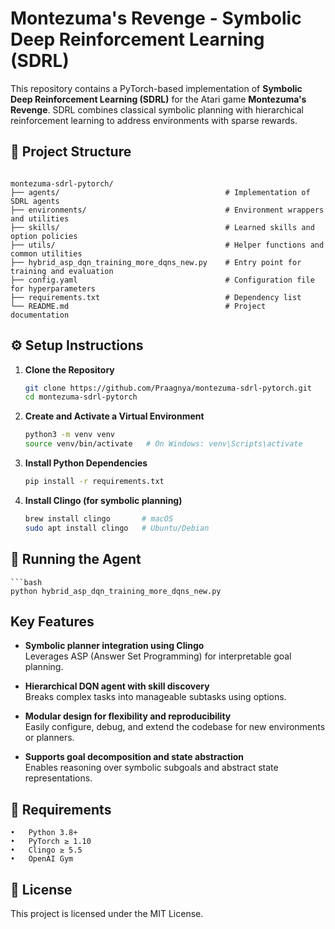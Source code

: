 # Montezuma's Revenge - Symbolic Deep Reinforcement Learning (SDRL)

This repository contains a PyTorch-based implementation of **Symbolic Deep Reinforcement Learning (SDRL)** for the Atari game **Montezuma's Revenge**. SDRL combines classical symbolic planning with hierarchical reinforcement learning to address environments with sparse rewards.

## 📁 Project Structure
<code>
montezuma-sdrl-pytorch/
├── agents/                                     # Implementation of SDRL agents
├── environments/                               # Environment wrappers and utilities
├── skills/                                     # Learned skills and option policies
├── utils/                                      # Helper functions and common utilities
├── hybrid_asp_dqn_training_more_dqns_new.py    # Entry point for training and evaluation
├── config.yaml                                 # Configuration file for hyperparameters
├── requirements.txt                            # Dependency list
└── README.md                                   # Project documentation
</code>
</pre>

## ⚙️ Setup Instructions

1. **Clone the Repository**
   ```bash
   git clone https://github.com/Praagnya/montezuma-sdrl-pytorch.git
   cd montezuma-sdrl-pytorch

2.	**Create and Activate a Virtual Environment**
    ```bash
    python3 -m venv venv
    source venv/bin/activate   # On Windows: venv\Scripts\activate

3.	**Install Python Dependencies**
    ```bash
    pip install -r requirements.txt

4.  **Install Clingo (for symbolic planning)**
    ```bash
    brew install clingo       # macOS
    sudo apt install clingo   # Ubuntu/Debian

## 🚀 Running the Agent

    ```bash
    python hybrid_asp_dqn_training_more_dqns_new.py

## Key Features

- **Symbolic planner integration using Clingo**  
  Leverages ASP (Answer Set Programming) for interpretable goal planning.

- **Hierarchical DQN agent with skill discovery**  
  Breaks complex tasks into manageable subtasks using options.

- **Modular design for flexibility and reproducibility**  
  Easily configure, debug, and extend the codebase for new environments or planners.

- **Supports goal decomposition and state abstraction**  
  Enables reasoning over symbolic subgoals and abstract state representations.

## 🧾 Requirements

	•	Python 3.8+
	•	PyTorch ≥ 1.10
	•	Clingo ≥ 5.5
	•	OpenAI Gym

## 📄 License

This project is licensed under the MIT License.


